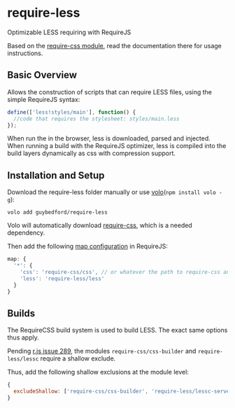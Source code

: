 require-less
===========

Optimizable LESS requiring with RequireJS

Based on the [require-css module](https://github.com/guybedford/require-css), read the documentation there for usage instructions.

Basic Overview
--------------

Allows the construction of scripts that can require LESS files, using the simple RequireJS syntax:

```javascript
define(['less!styles/main'], function() {
  //code that requires the stylesheet: styles/main.less
});
```

When run the in the browser, less is downloaded, parsed and injected. When running a build with the RequireJS optimizer, less is compiled into the build layers dynamically as css with compression support.

Installation and Setup
----------------------

Download the require-less folder manually or use [volo](https://github.com/volojs/volo)(`npm install volo -g`):

```
volo add guybedford/require-less
```

Volo will automatically download [require-css](https://github.com/guybedford/require-css/zipball/master), which is a needed dependency.

Then add the following [map configuration](http://requirejs.org/docs/api.html#config-map) in RequireJS:

```javascript
map: {
  '*': {
    'css': 'require-css/css', // or whatever the path to require-css and require-less are
    'less': 'require-less/less'
  }
}
```

Builds
------

The RequireCSS build system is used to build LESS. The exact same options thus apply.

Pending [r.js issue 289](https://github.com/jrburke/r.js/issues/289), the modules `require-css/css-builder` and `require-less/lessc` require a shallow exclude.

Thus, add the following shallow exclusions at the module level:

```javascript
{
  excludeShallow: ['require-css/css-builder', 'require-less/lessc-server']
}
```


